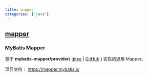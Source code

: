 ```yaml
---
title: mapper
categories: ['java']
---
```

## [mapper](https://github.com/mybatis-mapper/mapper)

### MyBatis Mapper


基于 **mybatis-mapper/provider**( [gitee](https://gitee.com/mybatis-mapper/provider)
| [GitHub](https://github.com/mybatis-mapper/provider) ) 实现的通用 Mapper。

项目文档： https://mapper.mybatis.io
